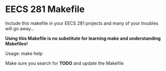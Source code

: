 # EECS 281 Makefile

Include this makefile in your EECS 281 projects and many
of your troubles will go away...

**Using this Makefile is no substitute for learning make and
understanding Makefiles!**

Usage:
    make help

Make sure you search for **TODO** and update the Makefile
